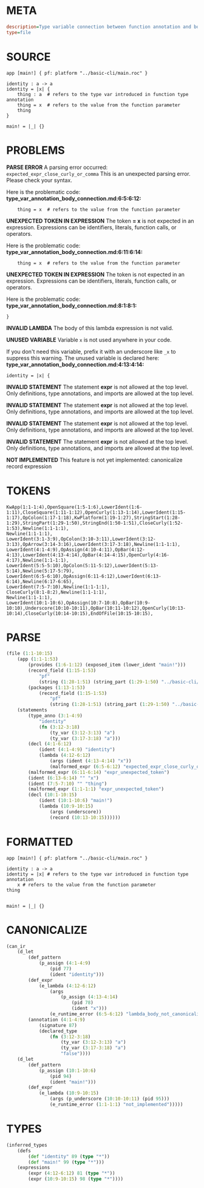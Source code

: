 # META
~~~ini
description=Type variable connection between function annotation and body
type=file
~~~
# SOURCE
~~~roc
app [main!] { pf: platform "../basic-cli/main.roc" }

identity : a -> a
identity = |x| {
    thing : a  # refers to the type var introduced in function type annotation
    thing = x  # refers to the value from the function parameter
    thing
}

main! = |_| {}
~~~
# PROBLEMS
**PARSE ERROR**
A parsing error occurred: `expected_expr_close_curly_or_comma`
This is an unexpected parsing error. Please check your syntax.

Here is the problematic code:
**type_var_annotation_body_connection.md:6:5:6:12:**
```roc
    thing = x  # refers to the value from the function parameter
```


**UNEXPECTED TOKEN IN EXPRESSION**
The token **= x** is not expected in an expression.
Expressions can be identifiers, literals, function calls, or operators.

Here is the problematic code:
**type_var_annotation_body_connection.md:6:11:6:14:**
```roc
    thing = x  # refers to the value from the function parameter
```


**UNEXPECTED TOKEN IN EXPRESSION**
The token  is not expected in an expression.
Expressions can be identifiers, literals, function calls, or operators.

Here is the problematic code:
**type_var_annotation_body_connection.md:8:1:8:1:**
```roc
}
```


**INVALID LAMBDA**
The body of this lambda expression is not valid.

**UNUSED VARIABLE**
Variable ``x`` is not used anywhere in your code.

If you don't need this variable, prefix it with an underscore like `_x` to suppress this warning.
The unused variable is declared here:
**type_var_annotation_body_connection.md:4:13:4:14:**
```roc
identity = |x| {
```


**INVALID STATEMENT**
The statement **expr** is not allowed at the top level.
Only definitions, type annotations, and imports are allowed at the top level.

**INVALID STATEMENT**
The statement **expr** is not allowed at the top level.
Only definitions, type annotations, and imports are allowed at the top level.

**INVALID STATEMENT**
The statement **expr** is not allowed at the top level.
Only definitions, type annotations, and imports are allowed at the top level.

**INVALID STATEMENT**
The statement **expr** is not allowed at the top level.
Only definitions, type annotations, and imports are allowed at the top level.

**NOT IMPLEMENTED**
This feature is not yet implemented: canonicalize record expression

# TOKENS
~~~zig
KwApp(1:1-1:4),OpenSquare(1:5-1:6),LowerIdent(1:6-1:11),CloseSquare(1:11-1:12),OpenCurly(1:13-1:14),LowerIdent(1:15-1:17),OpColon(1:17-1:18),KwPlatform(1:19-1:27),StringStart(1:28-1:29),StringPart(1:29-1:50),StringEnd(1:50-1:51),CloseCurly(1:52-1:53),Newline(1:1-1:1),
Newline(1:1-1:1),
LowerIdent(3:1-3:9),OpColon(3:10-3:11),LowerIdent(3:12-3:13),OpArrow(3:14-3:16),LowerIdent(3:17-3:18),Newline(1:1-1:1),
LowerIdent(4:1-4:9),OpAssign(4:10-4:11),OpBar(4:12-4:13),LowerIdent(4:13-4:14),OpBar(4:14-4:15),OpenCurly(4:16-4:17),Newline(1:1-1:1),
LowerIdent(5:5-5:10),OpColon(5:11-5:12),LowerIdent(5:13-5:14),Newline(5:17-5:79),
LowerIdent(6:5-6:10),OpAssign(6:11-6:12),LowerIdent(6:13-6:14),Newline(6:17-6:65),
LowerIdent(7:5-7:10),Newline(1:1-1:1),
CloseCurly(8:1-8:2),Newline(1:1-1:1),
Newline(1:1-1:1),
LowerIdent(10:1-10:6),OpAssign(10:7-10:8),OpBar(10:9-10:10),Underscore(10:10-10:11),OpBar(10:11-10:12),OpenCurly(10:13-10:14),CloseCurly(10:14-10:15),EndOfFile(10:15-10:15),
~~~
# PARSE
~~~clojure
(file (1:1-10:15)
	(app (1:1-1:53)
		(provides (1:6-1:12) (exposed_item (lower_ident "main!")))
		(record_field (1:15-1:53)
			"pf"
			(string (1:28-1:51) (string_part (1:29-1:50) "../basic-cli/main.roc")))
		(packages (1:13-1:53)
			(record_field (1:15-1:53)
				"pf"
				(string (1:28-1:51) (string_part (1:29-1:50) "../basic-cli/main.roc")))))
	(statements
		(type_anno (3:1-4:9)
			"identity"
			(fn (3:12-3:18)
				(ty_var (3:12-3:13) "a")
				(ty_var (3:17-3:18) "a")))
		(decl (4:1-6:12)
			(ident (4:1-4:9) "identity")
			(lambda (4:12-6:12)
				(args (ident (4:13-4:14) "x"))
				(malformed_expr (6:5-6:12) "expected_expr_close_curly_or_comma")))
		(malformed_expr (6:11-6:14) "expr_unexpected_token")
		(ident (6:13-6:14) "" "x")
		(ident (7:5-7:10) "" "thing")
		(malformed_expr (1:1-1:1) "expr_unexpected_token")
		(decl (10:1-10:15)
			(ident (10:1-10:6) "main!")
			(lambda (10:9-10:15)
				(args (underscore))
				(record (10:13-10:15))))))
~~~
# FORMATTED
~~~roc
app [main!] { pf: platform "../basic-cli/main.roc" }

identity : a -> a
identity = |x| # refers to the type var introduced in function type annotation
	x # refers to the value from the function parameter
thing


main! = |_| {}
~~~
# CANONICALIZE
~~~clojure
(can_ir
	(d_let
		(def_pattern
			(p_assign (4:1-4:9)
				(pid 77)
				(ident "identity")))
		(def_expr
			(e_lambda (4:12-6:12)
				(args
					(p_assign (4:13-4:14)
						(pid 78)
						(ident "x")))
				(e_runtime_error (6:5-6:12) "lambda_body_not_canonicalized")))
		(annotation (4:1-4:9)
			(signature 87)
			(declared_type
				(fn (3:12-3:18)
					(ty_var (3:12-3:13) "a")
					(ty_var (3:17-3:18) "a")
					"false"))))
	(d_let
		(def_pattern
			(p_assign (10:1-10:6)
				(pid 94)
				(ident "main!")))
		(def_expr
			(e_lambda (10:9-10:15)
				(args (p_underscore (10:10-10:11) (pid 95)))
				(e_runtime_error (1:1-1:1) "not_implemented")))))
~~~
# TYPES
~~~clojure
(inferred_types
	(defs
		(def "identity" 89 (type "*"))
		(def "main!" 99 (type "*")))
	(expressions
		(expr (4:12-6:12) 81 (type "*"))
		(expr (10:9-10:15) 98 (type "*"))))
~~~